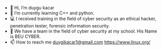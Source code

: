 - 👋 Hi, I’m duygu kacar
- 🌱 I’m currently learning C++ and python.
- 💻 I received training in the field of cyber security as an ethical hacker, penetration tester, forensic information security.
- 🦾 We have a team in the field of cyber security at my school. His Name is BEU CYBER.
- 📫 How to reach me duygikacar1@gmail.com 
https://www.linux.org/
<!---
duygu1kacar/duygu1kacar is a ✨ special ✨ repository because its `README.md` (this file) appears on your GitHub profile.
You can click the Preview link to take a look at your changes.
--->
